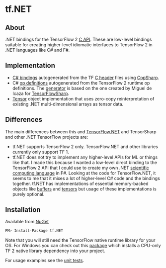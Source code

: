 
# tf.NET

## About
.NET bindings for the TensorFlow 2 [C API](https://www.tensorflow.org/install/lang_c). These are low-level bindings suitable for creating higher-level idiomatic interfaces to TensorFlow 2 in .NET languages like C# and F#.

## Implementation
* [C# bindings](https://github.com/allisterb/Sylvester/blob/master/src/Fabrics/tf/Sylvester.tf.Api/TensorFlow.cs) autogenerated from the TF [C header](https://github.com/tensorflow/tensorflow/blob/master/tensorflow/c/c_api.h) files using [CppSharp](https://www.nuget.org/packages/CppSharp/).
* C# [op definitions](https://github.com/allisterb/Sylvester/blob/master/src/Fabrics/tf/Sylvester.tf.Api/Ops.g.cs?raw=true) autogenerated from the TensorFlow 2 runtime op definitions. The [generator](https://github.com/allisterb/Sylvester/tree/master/src/Fabrics/tf/Sylvester.tf.OpGen) is based on the one created by Miguel de Icaza for [TensorFlowSharp](https://github.com/migueldeicaza/TensorFlowSharp).
* [Tensor](https://github.com/allisterb/Sylvester/blob/master/src/Fabrics/tf/Sylvester.tf.Api/Tensor.cs) object implementation that uses zero-copy reinterpretation of existing .NET multi-dimensional arrays as tensor data.

## Differences
The main differences between this and [TensorFlow.NET](https://github.com/SciSharp/TensorFlow.NET) and TensorSharp and other .NET TensorFlow projects are:
* tf.NET supports TensorFlow 2 only. TensorFlow.NET and other libraries currently only support TF 1.
* tf.NET does not try to implement any higher-level APIs for ML or things like that. I made this because I wanted a low-level direct binding to the TensorFlow 2 API that I could use to create my own .NET [scientific computing language](https://github.com/allisterb/Sylvester/tree/master/src/Fabrics/tf) in F#. Looking at the code for TensorFlow.NET, it seems to me that it mixes a lot of higher-level C# code and the bindings together.
tf.NET has implementations of essential memory-backed objects like [buffers](https://github.com/allisterb/Sylvester/blob/master/src/Fabrics/tf/Sylvester.tf.Api/Buffer.cs) and [tensors](https://github.com/allisterb/Sylvester/blob/master/src/Fabrics/tf/Sylvester.tf.Api/Tensor.cs)
but usage of these implementations is purely optional.

## Installation
Available from [NuGet](https://www.nuget.org/packages/tf.NET/0.2.0-r2.0)
```sh
PM> Install-Package tf.NET
```

Note that you will still need the TensorFlow native runtime library for your OS. For Windows you can check out this [package](https://www.nuget.org/packages/Sylvester.tf.Native.Win/) which installs
a CPU-only TF 2 native library dependency into your project.

For usage examples see the [unit tests](https://github.com/allisterb/Sylvester/blob/master/tests/Sylvester.Tests.tf/Api/TFGraphTests.fs).
